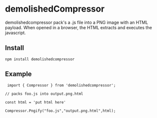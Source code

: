 # demolishedCompressor

demolishedcompressor pack's a .js file into a PNG image with an HTML payload. When opened in a browser, the HTML extracts and executes the javascript.

## Install

    npm install demolishedcompressor

## Example


     import { Compressor } from 'demolishedcompressor';
    
    // packs foo.js into output.png.html
    
    const html = 'put html here'

    Compressor.Pngify("foo.js","output.png.html",html);



